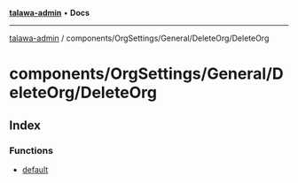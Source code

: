 [**talawa-admin**](../../../../../README.md) • **Docs**

***

[talawa-admin](../../../../../modules.md) / components/OrgSettings/General/DeleteOrg/DeleteOrg

# components/OrgSettings/General/DeleteOrg/DeleteOrg

## Index

### Functions

- [default](functions/default.md)
